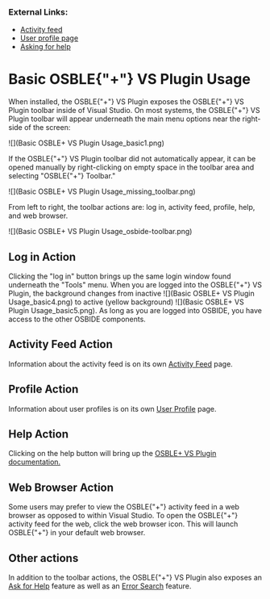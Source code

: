 ### External Links:
* [Activity feed](Activity-Feed)
* [User profile page](User-Profile)
* [Asking for help](Ask-for-Help)

# Basic OSBLE{"+"} VS Plugin Usage
When installed, the OSBLE{"+"} VS Plugin exposes the OSBLE{"+"} VS Plugin toolbar inside of Visual Studio.  On most systems, the OSBLE{"+"} VS Plugin toolbar will appear underneath the main menu options near the right-side of the screen:

![](Basic OSBLE+ VS Plugin Usage_basic1.png)

If the OSBLE{"+"} VS Plugin toolbar did not automatically appear, it can be opened manually by right-clicking on empty space in the toolbar area and selecting "OSBLE{"+"} Toolbar."

![](Basic OSBLE+ VS Plugin Usage_missing_toolbar.png)

From left to right, the toolbar actions are: log in, activity feed, profile, help, and web browser.

![](Basic OSBLE+ VS Plugin Usage_osbide-toolbar.png)

## Log in Action
Clicking the "log in" button brings up the same login window found underneath the "Tools" menu.  When you are logged into the OSBLE{"+"} VS Plugin, the background changes from inactive ![](Basic OSBLE+ VS Plugin Usage_basic4.png) to active (yellow background) ![](Basic OSBLE+ VS Plugin Usage_basic5.png).  As long as you are logged into OSBIDE, you have access to the other OSBIDE components.  

## Activity Feed Action
Information about the activity feed is on its own [Activity Feed](Activity-Feed) page.

## Profile Action
Information about user profiles is on its own [User Profile](User-Profile) page.

## Help Action
Clicking on the help button will bring up the [OSBLE+ VS Plugin documentation.](https://osble.codeplex.com/wikipage?title=VS%20Plugin)

## Web Browser Action
Some users may prefer to view the OSBLE{"+"} activity feed in a web browser as opposed to within Visual Studio.  To open the OSBLE{"+"} activity feed for the web, click the web browser icon.  This will launch OSBLE{"+"} in your default web browser.

## Other actions
In addition to the toolbar actions, the OSBLE{"+"} VS Plugin also exposes an [Ask for Help](Ask-for-Help) feature as well as an [Error Search](Error-Search) feature.

